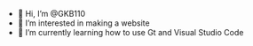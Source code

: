 - 👋 Hi, I’m @GKB110
- 👀 I’m interested in making a website
- 🌱 I’m currently learning how to use Gt and Visual Studio Code

<!---
GKB110/GKB110 is a ✨ special ✨ repository because its `README.md` (this file) appears on your GitHub profile.
You can click the Preview link to take a look at your changes.
--->
